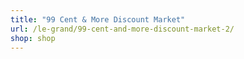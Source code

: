 ```yaml
---
title: "99 Cent & More Discount Market"
url: /le-grand/99-cent-and-more-discount-market-2/
shop: shop
---
```

